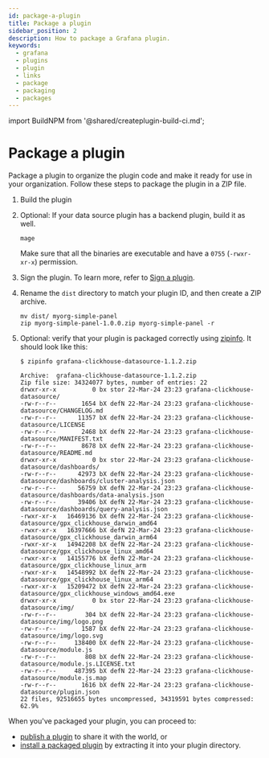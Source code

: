 ```yaml
---
id: package-a-plugin
title: Package a plugin
sidebar_position: 2
description: How to package a Grafana plugin.
keywords:
  - grafana
  - plugins
  - plugin
  - links
  - package
  - packaging
  - packages
---
```


import BuildNPM from '@shared/createplugin-build-ci.md';

# Package a plugin

Package a plugin to organize the plugin code and make it ready for use in your organization. Follow these steps to package the plugin in a ZIP file.

1. Build the plugin

   <BuildNPM />

1. Optional: If your data source plugin has a backend plugin, build it as well.

   ```
   mage
   ```

   Make sure that all the binaries are executable and have a `0755` (`-rwxr-xr-x`) permission.

1. Sign the plugin. To learn more, refer to [Sign a plugin](./sign-a-plugin.md).

1. Rename the `dist` directory to match your plugin ID, and then create a ZIP archive.

   ```
   mv dist/ myorg-simple-panel
   zip myorg-simple-panel-1.0.0.zip myorg-simple-panel -r
   ```

1. Optional: verify that your plugin is packaged correctly using [zipinfo](https://linux.die.net/man/1/zipinfo).
   It should look like this:

   ```shell
   $ zipinfo grafana-clickhouse-datasource-1.1.2.zip

   Archive:  grafana-clickhouse-datasource-1.1.2.zip
   Zip file size: 34324077 bytes, number of entries: 22
   drwxr-xr-x          0 bx stor 22-Mar-24 23:23 grafana-clickhouse-datasource/
   -rw-r--r--       1654 bX defN 22-Mar-24 23:23 grafana-clickhouse-datasource/CHANGELOG.md
   -rw-r--r--      11357 bX defN 22-Mar-24 23:23 grafana-clickhouse-datasource/LICENSE
   -rw-r--r--       2468 bX defN 22-Mar-24 23:23 grafana-clickhouse-datasource/MANIFEST.txt
   -rw-r--r--       8678 bX defN 22-Mar-24 23:23 grafana-clickhouse-datasource/README.md
   drwxr-xr-x          0 bx stor 22-Mar-24 23:23 grafana-clickhouse-datasource/dashboards/
   -rw-r--r--      42973 bX defN 22-Mar-24 23:23 grafana-clickhouse-datasource/dashboards/cluster-analysis.json
   -rw-r--r--      56759 bX defN 22-Mar-24 23:23 grafana-clickhouse-datasource/dashboards/data-analysis.json
   -rw-r--r--      39406 bX defN 22-Mar-24 23:23 grafana-clickhouse-datasource/dashboards/query-analysis.json
   -rwxr-xr-x   16469136 bX defN 22-Mar-24 23:23 grafana-clickhouse-datasource/gpx_clickhouse_darwin_amd64
   -rwxr-xr-x   16397666 bX defN 22-Mar-24 23:23 grafana-clickhouse-datasource/gpx_clickhouse_darwin_arm64
   -rwxr-xr-x   14942208 bX defN 22-Mar-24 23:23 grafana-clickhouse-datasource/gpx_clickhouse_linux_amd64
   -rwxr-xr-x   14155776 bX defN 22-Mar-24 23:23 grafana-clickhouse-datasource/gpx_clickhouse_linux_arm
   -rwxr-xr-x   14548992 bX defN 22-Mar-24 23:23 grafana-clickhouse-datasource/gpx_clickhouse_linux_arm64
   -rwxr-xr-x   15209472 bX defN 22-Mar-24 23:23 grafana-clickhouse-datasource/gpx_clickhouse_windows_amd64.exe
   drwxr-xr-x          0 bx stor 22-Mar-24 23:23 grafana-clickhouse-datasource/img/
   -rw-r--r--        304 bX defN 22-Mar-24 23:23 grafana-clickhouse-datasource/img/logo.png
   -rw-r--r--       1587 bX defN 22-Mar-24 23:23 grafana-clickhouse-datasource/img/logo.svg
   -rw-r--r--     138400 bX defN 22-Mar-24 23:23 grafana-clickhouse-datasource/module.js
   -rw-r--r--        808 bX defN 22-Mar-24 23:23 grafana-clickhouse-datasource/module.js.LICENSE.txt
   -rw-r--r--     487395 bX defN 22-Mar-24 23:23 grafana-clickhouse-datasource/module.js.map
   -rw-r--r--       1616 bX defN 22-Mar-24 23:23 grafana-clickhouse-datasource/plugin.json
   22 files, 92516655 bytes uncompressed, 34319591 bytes compressed:  62.9%
   ```

When you've packaged your plugin, you can proceed to:

- [publish a plugin](./publish-or-update-a-plugin.md) to share it with the world, or
- [install a packaged plugin](https://grafana.com/docs/grafana/latest/administration/plugin-management/#install-a-packaged-plugin) by extracting it into your plugin directory.
